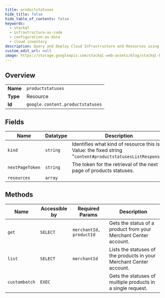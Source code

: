 ```yaml
---
title: productstatuses
hide_title: false
hide_table_of_contents: false
keywords:
  - stackql
  - infrastructure-as-code
  - configuration-as-data
  - cloud inventory
description: Query and Deploy Cloud Infrastructure and Resources using SQL
custom_edit_url: null
image: https://storage.googleapis.com/stackql-web-assets/blog/stackql-blog-post-featured-image.png
---
```

  
    

## Overview
<table><tbody>
<tr><td><b>Name</b></td><td><code>productstatuses</code></td></tr>
<tr><td><b>Type</b></td><td>Resource</td></tr>
<tr><td><b>Id</b></td><td><code>google.content.productstatuses</code></td></tr>
</tbody></table>

## Fields
| Name | Datatype | Description |
| ---- | -------- | ----------- |
| `kind` | `string` | Identifies what kind of resource this is. Value: the fixed string "`content#productstatusesListResponse`". |
| `nextPageToken` | `string` | The token for the retrieval of the next page of products statuses. |
| `resources` | `array` |  |
## Methods
| Name | Accessible by | Required Params | Description |
| ---- | ------------- | --------------- | ----------- |
| `get` | `SELECT` | `merchantId, productId` | Gets the status of a product from your Merchant Center account. |
| `list` | `SELECT` | `merchantId` | Lists the statuses of the products in your Merchant Center account. |
| `custombatch` | `EXEC` |  | Gets the statuses of multiple products in a single request. |

